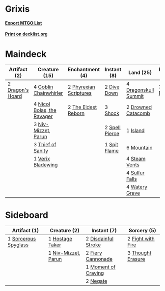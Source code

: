 # Grixis

#### [Export MTGO List](../collection/Grixis/Grixis.txt)
#### [Print on decklist.org](http://decklist.org/?deckmain=2%09Dive%20Down%0A2%09Dragon's%20Hoard%0A4%09Dragonskull%20Summit%0A2%09Drowned%20Catacomb%0A4%09Goblin%20Chainwhirler%0A1%09Island%0A3%09Lava%20Coil%0A6%09Mountain%0A4%09Nicol%20Bolas,%20the%20Ravager%0A3%09Niv-Mizzet,%20Parun%0A2%09Phyrexian%20Scriptures%0A3%09Sarkhan,%20Fireblood%0A3%09Shock%0A2%09Spell%20Pierce%0A1%09Spit%20Flame%0A4%09Steam%20Vents%0A4%09Sulfur%20Falls%0A2%09The%20Eldest%20Reborn%0A3%09Thief%20of%20Sanity%0A1%09Verix%20Bladewing%0A4%09Watery%20Grave&deckside=2%09Disdainful%20Stroke%0A2%09Fiery%20Cannonade%0A2%09Fight%20with%20Fire%0A1%09Hostage%20Taker%0A1%09Moment%20of%20Craving%0A2%09Negate%0A1%09Niv-Mizzet,%20Parun%0A1%09Sorcerous%20Spyglass%0A3%09Thought%20Erasure)
# Maindeck

|                                       Artifact (2)                                        |                                            Creature (15)                                            |                                         Enchantment (4)                                         |                                       Instant (8)                                       |                                           Land (25)                                           |                                       Planeswalker (3)                                        |                                     Sorcery (3)                                      |
|-------------------------------------------------------------------------------------------|-----------------------------------------------------------------------------------------------------|-------------------------------------------------------------------------------------------------|-----------------------------------------------------------------------------------------|-----------------------------------------------------------------------------------------------|-----------------------------------------------------------------------------------------------|--------------------------------------------------------------------------------------|
|2 [Dragon's Hoard](http://gatherer.wizards.com/Pages/Card/Details.aspx?multiverseid=447369)|4 [Goblin Chainwhirler](http://gatherer.wizards.com/Pages/Card/Details.aspx?multiverseid=443017)     |2 [Phyrexian Scriptures](http://gatherer.wizards.com/Pages/Card/Details.aspx?multiverseid=442988)|2 [Dive Down](http://gatherer.wizards.com/Pages/Card/Details.aspx?multiverseid=435205)   |4 [Dragonskull Summit](http://gatherer.wizards.com/Pages/Card/Details.aspx?multiverseid=420909)|3 [Sarkhan, Fireblood](http://gatherer.wizards.com/Pages/Card/Details.aspx?multiverseid=447290)|3 [Lava Coil](http://gatherer.wizards.com/Pages/Card/Details.aspx?multiverseid=452858)|
|                                                                                           |4 [Nicol Bolas, the Ravager](http://gatherer.wizards.com/Pages/Card/Details.aspx?multiverseid=447354)|2 [The Eldest Reborn](http://gatherer.wizards.com/Pages/Card/Details.aspx?multiverseid=442978)   |3 [Shock](http://gatherer.wizards.com/Pages/Card/Details.aspx?multiverseid=386365)       |2 [Drowned Catacomb](http://gatherer.wizards.com/Pages/Card/Details.aspx?multiverseid=430633)  |                                                                                               |                                                                                      |
|                                                                                           |3 [Niv-Mizzet, Parun](http://gatherer.wizards.com/Pages/Card/Details.aspx?multiverseid=452942)       |                                                                                                 |2 [Spell Pierce](http://gatherer.wizards.com/Pages/Card/Details.aspx?multiverseid=425876)|1 [Island](http://gatherer.wizards.com/Pages/Card/Details.aspx?multiverseid=439602)            |                                                                                               |                                                                                      |
|                                                                                           |3 [Thief of Sanity](http://gatherer.wizards.com/Pages/Card/Details.aspx?multiverseid=452955)         |                                                                                                 |1 [Spit Flame](http://gatherer.wizards.com/Pages/Card/Details.aspx?multiverseid=447296)  |6 [Mountain](http://gatherer.wizards.com/Pages/Card/Details.aspx?multiverseid=439604)          |                                                                                               |                                                                                      |
|                                                                                           |1 [Verix Bladewing](http://gatherer.wizards.com/Pages/Card/Details.aspx?multiverseid=443037)         |                                                                                                 |                                                                                         |4 [Steam Vents](http://gatherer.wizards.com/Pages/Card/Details.aspx?multiverseid=405109)       |                                                                                               |                                                                                      |
|                                                                                           |                                                                                                     |                                                                                                 |                                                                                         |4 [Sulfur Falls](http://gatherer.wizards.com/Pages/Card/Details.aspx?multiverseid=241987)      |                                                                                               |                                                                                      |
|                                                                                           |                                                                                                     |                                                                                                 |                                                                                         |4 [Watery Grave](http://gatherer.wizards.com/Pages/Card/Details.aspx?multiverseid=405114)      |                                                                                               |                                                                                      |


# Sideboard

|                                         Artifact (1)                                          |                                         Creature (2)                                         |                                         Instant (7)                                          |                                        Sorcery (5)                                         |
|-----------------------------------------------------------------------------------------------|----------------------------------------------------------------------------------------------|----------------------------------------------------------------------------------------------|--------------------------------------------------------------------------------------------|
|1 [Sorcerous Spyglass](http://gatherer.wizards.com/Pages/Card/Details.aspx?multiverseid=435407)|1 [Hostage Taker](http://gatherer.wizards.com/Pages/Card/Details.aspx?multiverseid=435379)    |2 [Disdainful Stroke](http://gatherer.wizards.com/Pages/Card/Details.aspx?multiverseid=446776)|2 [Fight with Fire](http://gatherer.wizards.com/Pages/Card/Details.aspx?multiverseid=443007)|
|                                                                                               |1 [Niv-Mizzet, Parun](http://gatherer.wizards.com/Pages/Card/Details.aspx?multiverseid=452942)|2 [Fiery Cannonade](http://gatherer.wizards.com/Pages/Card/Details.aspx?multiverseid=435297)  |3 [Thought Erasure](http://gatherer.wizards.com/Pages/Card/Details.aspx?multiverseid=452956)|
|                                                                                               |                                                                                              |1 [Moment of Craving](http://gatherer.wizards.com/Pages/Card/Details.aspx?multiverseid=439736)|                                                                                            |
|                                                                                               |                                                                                              |2 [Negate](http://gatherer.wizards.com/Pages/Card/Details.aspx?multiverseid=447135)           |                                                                                            |


